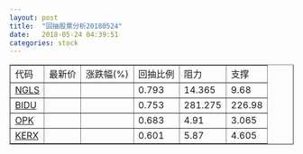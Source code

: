 ```yaml
---
layout: post
title:  "回抽股票分析20180524"
date:   2018-05-24 04:39:51
categories: stock
---
```

<script type="text/javascript">
var stockList = []
stockList.push('gb_ngls');
stockList.push('gb_bidu');
stockList.push('gb_opk');
stockList.push('gb_kerx');
</script>
<table border="1">
 <tr>
 <td>代码</td>
 <td>最新价</td>
 <td>涨跌幅(%)</td>
 <td>回抽比例</td>
 <td>阻力</td>
 <td>支撑</td>
</tr>
  <tr id="ngls">
  <td><a href="http://stock.finance.sina.com.cn/usstock/quotes/NGLS.html" target="_blank">NGLS</a></td><td></td><td></td><td>0.793</td><td>14.365</td><td>9.68</td></tr>
  <tr id="bidu">
  <td><a href="http://stock.finance.sina.com.cn/usstock/quotes/BIDU.html" target="_blank">BIDU</a></td><td></td><td></td><td>0.753</td><td>281.275</td><td>226.98</td></tr>
  <tr id="opk">
  <td><a href="http://stock.finance.sina.com.cn/usstock/quotes/OPK.html" target="_blank">OPK</a></td><td></td><td></td><td>0.683</td><td>4.91</td><td>3.065</td></tr>
  <tr id="kerx">
  <td><a href="http://stock.finance.sina.com.cn/usstock/quotes/KERX.html" target="_blank">KERX</a></td><td></td><td></td><td>0.601</td><td>5.87</td><td>4.605</td></tr>
</table>
